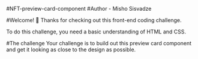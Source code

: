 #NFT-preview-card-component
#Author - Misho Sisvadze


#Welcome!  👋
Thanks for checking out this front-end coding challenge.

To do this challenge, you need a basic understanding of HTML and CSS.

#The challenge
Your challenge is to build out this preview card component and get it looking as close to the design as possible.
